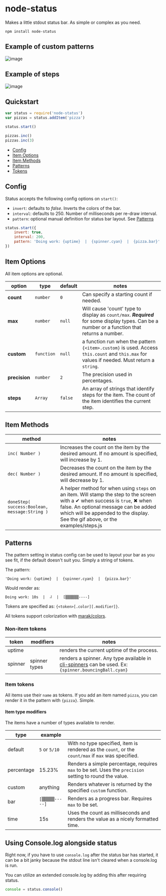 # node-status

Makes a little stdout status bar. As simple or complex as you need.

```
npm install node-status
```

## Example of custom patterns
![image](https://cl.ly/2m3E2629130X/Screen%20Recording%202016-08-23%20at%2012.46%20PM%20(3).gif)

## Example of steps
![image](https://d17oy1vhnax1f7.cloudfront.net/items/2S0x2U0S0L1r3a441O1Q/Screen%20Recording%202016-08-23%20at%2012.37%20PM.gif)

## Quickstart
```javascript
var status = require('node-status')
var pizzas = status.addItem('pizza')

status.start()

pizzas.inc()
pizzas.inc(3)
```

- [Config](#config)
- [Item Options](#item-options)
- [Item Methods](#item-methods)
- [Patterns](#patterns)
- [Tokens](#non-item-tokens)

## Config
Status accepts the following config options on `start()`:
+ `invert`: defaults to *false*. Inverts the colors of the bar.
+ `interval`: defaults to 250. Number of milliseconds per re-draw interval.
+ `pattern`: optional manual definition for status bar layout. See [Patterns](#patterns)

```javascript
status.start({
	invert: true,
	interval: 200,
	pattern: 'Doing work: {uptime}  |  {spinner.cyan}  |  {pizza.bar}'
})
```

## Item Options

All item options are optional.

| option | type | default | notes |
|---|---|---|---|
| **count** | `number` | `0` | Can specify a starting count if needed. |
| **max** | `number` | `null` | Will cause 'count' type to display as `count/max`. ***Required*** for some display types. Can be a number or a function that returns a number. |
| **custom** | `function` | `null` | a function run when the pattern `{<item>.custom}` is used. Access `this.count` and `this.max` for values if needed. Must return a `string`. |
| **precision** | `number` | `2` | The precision used in percentages. |
| **steps** | `Array` | `false` | An array of strings that identify steps for the item. The count of the item identifies the current step. |

## Item Methods

| method | notes |
|---|---|
| `inc( Number )` | Increases the count on the item by the desired amount. If no amount is specified, will increase by 1. |
| `dec( Number )` | Decreases the count on the item by the desired amount. If no amount is specified, will decrease by 1. |
| `doneStep( success:Boolean, message:String )` | A helper method for when using `steps` on an item. Will stamp the step to the screen with a ✔ when success is `true`, ✖ when false. An optional message can be added which will be appended to the display. See the gif above, or the examples/steps.js |

## Patterns

The pattern setting in status config can be used to layout your bar as you see fit, if the default doesn't suit you. Simply a string of tokens.

The pattern:

```
'Doing work: {uptime}  |  {spinner.cyan}  |  {pizza.bar}'
```

Would render as:
```
Doing work: 10s  |  ⠼  |  [▒▒▒▒▒▒----]
```

Tokens are specified as: `{<token>[.color][.modifier]}`.

All tokens support colorization with [marak/colors](https://github.com/Marak/colors.js).

### Non-item tokens

| token | modifiers | notes |
|---|---|---|
| uptime |  | renders the current uptime of the process. |
| spinner | spinner types | renders a spinner. Any type available in [cli-spinners](https://github.com/sindresorhus/cli-spinners) can be used. Ex: `{spinner.bouncingBall.cyan}`

### Item tokens

All items use their `name` as tokens. If you add an item named `pizza`, you can render it in the pattern with `{pizza}`. Simple.

#### Item type modifiers
The items have a number of types available to render.

| type | example | |
|---|---|---|
| default | `5` or `5/10` | With no type specified, item is rendered as the `count`, or the `count/max` if `max` was specified. |
| percentage | 15.23% | Renders a simple percentage, requires `max` to be set. Uses the `precision` setting to round the value. |
| custom | anything | Renders whatever is returned by the specified `custom` function. |
| bar | `[▒▒▒▒▒-----]` | Renders as a progress bar. Requires `max` to be set. |
| time | 15s | Uses the count as milliseconds and renders the value as a nicely formatted time. |


## Using Console.log alongside status
Right now, if you have to use `console.log` after the status bar has started, it can be a bit janky because the stdout line isn't cleared when a console.log is run.

You can utilize an extended console.log by adding this after requiring status.
```javascript
console = status.console()
```
